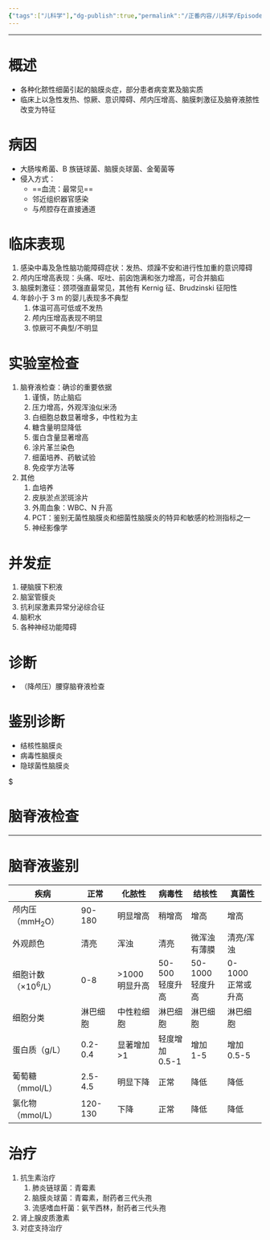 ```yaml
---
{"tags":["儿科学"],"dg-publish":true,"permalink":"/正番内容/儿科学/Episode 04. 感染性疾病/急性细菌性脑膜炎/","dgPassFrontmatter":true}
---
```


---
# 概述
+ 各种化脓性细菌引起的脑膜炎症，部分患者病变累及脑实质
+ 临床上以急性发热、惊厥、意识障碍、颅内压增高、脑膜刺激征及脑脊液脓性改变为特征
# 病因
+ 大肠埃希菌、B 族链球菌、脑膜炎球菌、金葡菌等
+ 侵入方式：
	+ ==血流：最常见==
	+ 邻近组织器官感染
	+ 与颅腔存在直接通道
# 临床表现
1. 感染中毒及急性脑功能障碍症状：发热、烦躁不安和进行性加重的意识障碍
2. 颅内压增高表现：头痛、呕吐、前囟饱满和张力增高，可合并脑疝
3. 脑膜刺激征：颈项强直最常见，其他有 Kernig 征、Brudzinski 征阳性
4. 年龄小于 3 m 的婴儿表现多不典型
	1. 体温可高可低或不发热
	2. 颅内压增高表现不明显
	3. 惊厥可不典型/不明显
# 实验室检查
1. 脑脊液检查：确诊的重要依据
	1. 谨慎，防止脑疝
	2. 压力增高，外观浑浊似米汤
	3. 白细胞总数显著增多，中性粒为主
	4. 糖含量明显降低
	5. 蛋白含量显著增高
	6. 涂片革兰染色
	7. 细菌培养、药敏试验
	8. 免疫学方法等
2. 其他
	1. 血培养
	2. 皮肤淤点淤斑涂片
	3. 外周血象：WBC、N 升高
	4. PCT：鉴别无菌性脑膜炎和细菌性脑膜炎的特异和敏感的检测指标之一
	5. 神经影像学
# 并发症
1. 硬脑膜下积液
2. 脑室管膜炎
3. 抗利尿激素异常分泌综合征
4. 脑积水
5. 各种神经功能障碍
# 诊断
+ （降颅压）腰穿脑脊液检查
# 鉴别诊断
+ 结核性脑膜炎
+ 病毒性脑膜炎
+ 隐球菌性脑膜炎

<div class="transclusion internal-embed is-loaded"><div class="markdown-embed">

$<div class="markdown-embed-title">

# 脑脊液检查

</div>



---
# 脑脊液鉴别
| 疾病                          | 正常     | 化脓性             | 病毒性              | 结核性               | 真菌性                |     
| ----------------------------- | -------- | ------------------ | ------------------- | -------------------- | ------------------------ |
| 颅内压（mmH<sub>2</sub>O）    | 90-180   | 明显增高           | 稍增高              | 增高                 | 增高                     |
| 外观颜色                      | 清亮     | 浑浊               | 清亮                | 微浑浊</br>有薄膜    | 清亮/浑浊                  |
| 细胞计数（×10<sup>6</sup>/L） | 0-8      | >1000</br>明显升高 | 50-500</br>轻度升高 | 50-1000</br>轻度升高 | 0-1000</br>正常或升高      |
| 细胞分类                      | 淋巴细胞 | 中性粒细胞         | 淋巴细胞            | 淋巴细胞             | 淋巴细胞                   |
| 蛋白质（g/L）                 | 0.2-0.4  | 显著增加</br>>1    | 轻度增加</br>0.5-1  | 增加</br>1-5         | 增加</br>0.5-5             |
| 葡萄糖（mmol/L）              | 2.5-4.5  | 明显下降           | 正常                | 降低                 | 降低                       |
| 氯化物（mmol/L）              | 120-130  | 下降               | 正常                | 降低                 | 降低                      |


</div></div>

# 治疗
1. 抗生素治疗
	1. 肺炎链球菌：青霉素
	2. 脑膜炎球菌：青霉素，耐药者三代头孢
	3. 流感嗜血杆菌：氨苄西林，耐药者三代头孢
2. 肾上腺皮质激素
3. 对症支持治疗